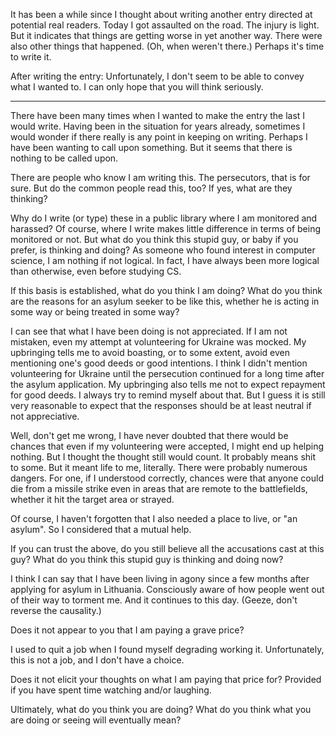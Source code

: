 It has been a while since I thought about writing another entry directed at potential real readers. Today I got assaulted on the road. The injury is light. But it indicates that things are getting worse in yet another way. There were also other things that happened. (Oh, when weren't there.) Perhaps it's time to write it.

After writing the entry:
Unfortunately, I don't seem to be able to convey what I wanted to. I can only hope that you will think seriously.

---
 
There have been many times when I wanted to make the entry the last I would write. Having been in the situation for years already, sometimes I would wonder if there really is any point in keeping on writing. Perhaps I have been wanting to call upon something. But it seems that there is nothing to be called upon.

There are people who know I am writing this. The persecutors, that is for sure. But do the common people read this, too? If yes, what are they thinking?

Why do I write (or type) these in a public library where I am monitored and harassed? Of course, where I write makes little difference in terms of being monitored or not. But what do you think this stupid guy, or baby if you prefer, is thinking and doing? As someone who found interest in computer science, I am nothing if not logical. In fact, I have always been more logical than otherwise, even before studying CS.

If this basis is established, what do you think I am doing? What do you think are the reasons for an asylum seeker to be like this, whether he is acting in some way or being treated in some way?

I can see that what I have been doing is not appreciated. If I am not mistaken, even my attempt at volunteering for Ukraine was mocked. My upbringing tells me to avoid boasting, or to some extent, avoid even mentioning one's good deeds or good intentions. I think I didn't mention volunteering for Ukraine until the persecution continued for a long time after the asylum application. My upbringing also tells me not to expect repayment for good deeds. I always try to remind myself about that. But I guess it is still very reasonable to expect that the responses should be at least neutral if not appreciative.

Well, don't get me wrong, I have never doubted that there would be chances that even if my volunteering were accepted, I might end up helping nothing. But I thought the thought still would count. It probably means shit to some. But it meant life to me, literally. There were probably numerous dangers. For one, if I understood correctly, chances were that anyone could die from a missile strike even in areas that are remote to the battlefields, whether it hit the target area or strayed.

Of course, I haven't forgotten that I also needed a place to live, or "an asylum". So I considered that a mutual help.

If you can trust the above, do you still believe all the accusations cast at this guy? What do you think this stupid guy is thinking and doing now?

I think I can say that I have been living in agony since a few months after applying for asylum in Lithuania. Consciously aware of how people went out of their way to torment me. And it continues to this day. (Geeze, don't reverse the causality.)

Does it not appear to you that I am paying a grave price?

I used to quit a job when I found myself degrading working it. Unfortunately, this is not a job, and I don't have a choice.

Does it not elicit your thoughts on what I am paying that price for? Provided if you have spent time watching and/or laughing.



Ultimately, what do you think you are doing? What do you think what you are doing or seeing will eventually mean?
